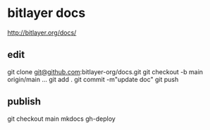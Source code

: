 # bitlayer docs

http://bitlayer.org/docs/ 

## edit
git clone git@github.com:bitlayer-org/docs.git
git checkout -b main origin/main
...
git add .
git commit -m"update doc"
git push

## publish
git checkout main
mkdocs gh-deploy 
